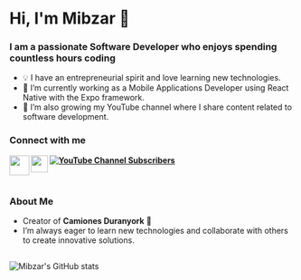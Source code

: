 # Hi, I'm Mibzar 👋
### I am a passionate Software Developer who enjoys spending countless hours coding
- 💡 I have an entrepreneurial spirit and love learning new technologies.
- 💼 I’m currently working as a Mobile Applications Developer using React Native with the Expo framework.  
- 🎥 I’m also growing my YouTube channel where I share content related to software development.

### Connect with me
[<img align="left" src="https://www.iconpacks.net/icons/2/free-youtube-logo-icon-2431-thumb.png" width="35" height="35"/>](https://www.youtube.com/@m1bzar)**[![YouTube Channel Subscribers](https://img.shields.io/youtube/channel/subscribers/UCYY5DkuNIdw2I1JRvgBFkzA?style=social)](https://www.youtube.com/@m1bzar)**
[<img align="left" src="https://cdn-icons-png.flaticon.com/512/174/174857.png" width="30" height="30"/>](https://www.linkedin.com/in/mibzar-galarza-659542233/)

<br />

### About Me
- Creator of **Camiones Duranyork** 🚚  
- I’m always eager to learn new technologies and collaborate with others to create innovative solutions.

##

![Mibzar's GitHub stats](https://github-readme-stats.vercel.app/api?username=MibzarGalarza&show_icons=true&count_private=true)
